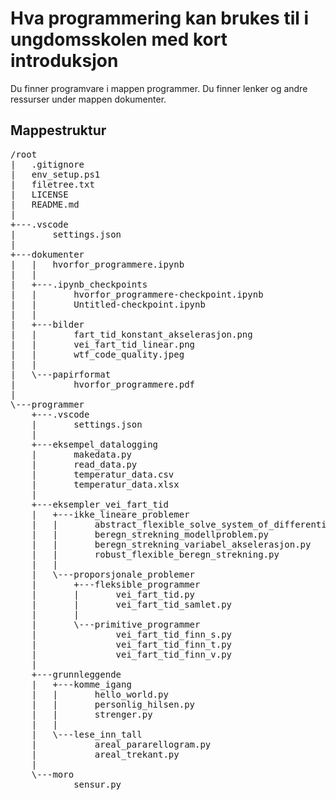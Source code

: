# Hva programmering kan brukes til i ungdomsskolen med kort introduksjon
Du finner programvare i mappen programmer.
Du finner lenker og andre ressurser under mappen dokumenter.


## Mappestruktur
<pre>
/root
|   .gitignore
|   env_setup.ps1
|   filetree.txt
|   LICENSE
|   README.md
|   
+---.vscode
|       settings.json
|       
+---dokumenter
|   |   hvorfor_programmere.ipynb
|   |   
|   +---.ipynb_checkpoints
|   |       hvorfor_programmere-checkpoint.ipynb
|   |       Untitled-checkpoint.ipynb
|   |       
|   +---bilder
|   |       fart_tid_konstant_akselerasjon.png
|   |       vei_fart_tid_linear.png
|   |       wtf_code_quality.jpeg
|   |       
|   \---papirformat
|           hvorfor_programmere.pdf
|           
\---programmer
    +---.vscode
    |       settings.json
    |       
    +---eksempel_datalogging
    |       makedata.py
    |       read_data.py
    |       temperatur_data.csv
    |       temperatur_data.xlsx
    |       
    +---eksempler_vei_fart_tid
    |   +---ikke_lineare_problemer
    |   |       abstract_flexible_solve_system_of_differential_equations.py
    |   |       beregn_strekning_modellproblem.py
    |   |       beregn_strekning_variabel_akselerasjon.py
    |   |       robust_flexible_beregn_strekning.py
    |   |       
    |   \---proporsjonale_problemer
    |       +---fleksible_programmer
    |       |       vei_fart_tid.py
    |       |       vei_fart_tid_samlet.py
    |       |       
    |       \---primitive_programmer
    |               vei_fart_tid_finn_s.py
    |               vei_fart_tid_finn_t.py
    |               vei_fart_tid_finn_v.py
    |               
    +---grunnleggende
    |   +---komme_igang
    |   |       hello_world.py
    |   |       personlig_hilsen.py
    |   |       strenger.py
    |   |       
    |   \---lese_inn_tall
    |           areal_pararellogram.py
    |           areal_trekant.py
    |           
    \---moro
            sensur.py
<pre>

